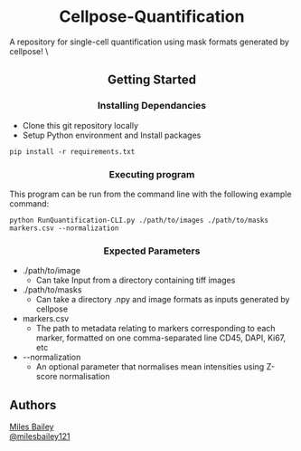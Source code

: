 <h1 align="center">Cellpose-Quantification</h1>

A repository for single-cell quantification using mask formats generated by cellpose!
\
<h2 align="center">Getting Started</h2>
<h3 align="center">Installing Dependancies</h2>

* Clone this git repository locally
* Setup Python environment and Install packages

```
pip install -r requirements.txt
```
<h3 align="center">Executing program</h2>

This program can be run from the command line with the following example command:
```
python RunQuantification-CLI.py ./path/to/images ./path/to/masks markers.csv --normalization
```
<h3 align="center">Expected Parameters</h2>

* ./path/to/image
  * Can take Input from a directory containing tiff images
* ./path/to/masks
  * Can take a directory .npy and image formats as inputs generated by cellpose
* markers.csv
  * The path to metadata relating to markers corresponding to each marker, formatted on one comma-separated line  CD45, DAPI, Ki67, etc
* --normalization
  * An optional parameter that normalises mean intensities using Z-score normalisation 
 

## Authors
[Miles Bailey](https://github.com/milesbailey121)  
[@milesbailey121](https://twitter.com/milesbailey121)
